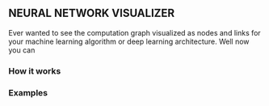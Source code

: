 ## NEURAL NETWORK VISUALIZER

Ever wanted to see the computation graph visualized as nodes and links for your machine learning algorithm or deep learning architecture. Well now you can

### How it works

### Examples
